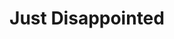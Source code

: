 ---
layout: art
type: art, illustration
title: Just Disappointed
isDoc: true
description: Personal Illustration
alt: Illustration of Thomas Jefferson face-palming about the current state of politics
medium: Silkcreen print 
large-image: sad-jeff-large.jpg
small-image: sad-jeff-small.jpg
size: 2430x2500
---